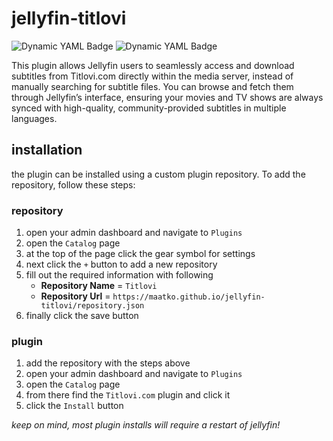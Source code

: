 # jellyfin-titlovi

![Dynamic YAML Badge](https://img.shields.io/badge/dynamic/yaml?url=https%3A%2F%2Fraw.githubusercontent.com%2Fmaatko%2Fjellyfin-titlovi%2Frefs%2Fheads%2Fmain%2Fbuild.yaml&query=targetAbi&label=Jellyfin%20ABI)
![Dynamic YAML Badge](https://img.shields.io/badge/dynamic/yaml?url=https%3A%2F%2Fraw.githubusercontent.com%2Fmaatko%2Fjellyfin-titlovi%2Frefs%2Fheads%2Fmain%2Fbuild.yaml&query=framework&label=.NET%20Framework)

This plugin allows Jellyfin users to seamlessly access and download subtitles from Titlovi.com directly within the media server,
instead of manually searching for subtitle files. You can browse and fetch them through Jellyfin’s interface,
ensuring your movies and TV shows are always synced with high-quality, community-provided subtitles in multiple languages.

## installation

the plugin can be installed using a custom plugin repository. To add the repository, follow these steps:

### repository

1. open your admin dashboard and navigate to `Plugins`
2. open the `Catalog` page
3. at the top of the page click the gear symbol for settings
4. next click the `+` button to add a new repository
5. fill out the required information with following
   - **Repository Name** = `Titlovi`
   - **Repository Url** = `https://maatko.github.io/jellyfin-titlovi/repository.json`
6. finally click the save button

### plugin

1. add the repository with the steps above
2. open your admin dashboard and navigate to `Plugins`
3. open the `Catalog` page
4. from there find the `Titlovi.com` plugin and click it
5. click the `Install` button

*keep on mind, most plugin installs will require a restart of jellyfin!*
